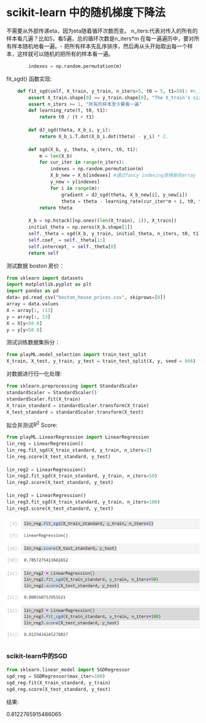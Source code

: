 # scikit-learn 中的随机梯度下降法


不需要从外部传递eta，因为eta随着循环次数而变。
n_iters:代表对传入的所有的样本看几遍？比如5，看5遍，总的循环次数是n_iters*m
在每一遍遍历中，要对所有样本随机地看一遍。- 把所有样本先乱序排序，然后再从头开始取出每一个样本，这样就可以随机的把所有的样本看一遍。 
```python
        indexes = np.random.permutation(m)
```
fit_sgd() 函数实现: 
```python
    def fit_sgd(self, X_train, y_train, n_iters=5, t0 = 5, t1=50): #n_iters代表要遍历几遍所有的样本
        assert X_train.shape[0] == y_train.shape[0], "The X_train's size should be equal to the y_train's size"
        assert n_iters >= 1, "所有的样本至少要看一遍"
        def learning_rate(t, t0, t1):
            return t0 / (t + t1)

        def dJ_sgd(theta, X_b_i, y_i):
            return X_b_i.T.dot(X_b_i.dot(theta) - y_i) * 2.

        def sgd(X_b, y, theta, n_iters, t0, t1):
            m = len(X_b)
            for cur_iter in range(n_iters):
                indexes = np.random.permutation(m)
                X_b_new = X_b[indexes] #通过fancy indexing获得新的array
                y_new = y[indexes]
                for i in range(m):
                    gradient = dJ_sgd(theta, X_b_new[i], y_new[i])
                    theta = theta - learning_rate(cur_iter*m + i, t0, t1) * gradient
            return theta

        X_b = np.hstack([np.ones((len(X_train), 1)), X_train])
        initial_theta = np.zeros(X_b.shape[1])
        self._theta = sgd(X_b, y_train, initial_theta, n_iters, t0, t1)
        self.coef_ = self._theta[1:]
        self.intercept_ = self._theta[0]
        return self
```
测试数据 boston 房价：
```python
from sklearn import datasets
import matplotlib.pyplot as plt
import pandas as pd
data= pd.read_csv("boston_house_prices.csv", skiprows=[0])
array = data.values
X = array[:, :13]
y = array[:, 13]
X = X[y<50.0]
y = y[y<50.0]
```
测试训练数据集拆分：

```python
from playML.model_selection import train_test_split
X_train, X_test, y_train, y_test = train_test_split(X, y, seed = 666)
```


对数据进行归一化处理:
```python
from sklearn.preprocessing import StandardScaler
standardScaler = StandardScaler()
standardScaler.fit(X_train)
X_train_standard = standardScaler.transform(X_train)
X_test_standard = standardScaler.transform(X_test)
```
拟合并测试$R^2$ Score:
``` python
from playML.LinearRegression import LinearRegression
lin_reg = LinearRegression()
lin_reg.fit_sgd(X_train_standard, y_train, n_iters=2)
lin_reg.score(X_test_standard, y_test)

lin_reg2 = LinearRegression()
lin_reg2.fit_sgd(X_train_standard, y_train, n_iters=50)
lin_reg2.score(X_test_standard, y_test)

lin_reg3 = LinearRegression()
lin_reg3.fit_sgd(X_train_standard, y_train, n_iters=100)
lin_reg3.score(X_test_standard, y_test)
```

![](images/6-7-fit-result.png)

### scikit-learn中的SGD
```python
from sklearn.linear_model import SGDRegressor
sgd_reg = SGDRegressor(max_iter=100)
sgd_reg.fit(X_train_standard, y_train)
sgd_reg.score(X_test_standard, y_test)
```
结果:

0.8122765915486065